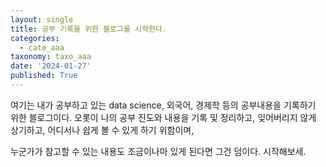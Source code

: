 ```yaml
---
layout: single
title: 공부 기록을 위한 블로그를 시작한다.
categories:
  - cate_aaa
taxonomy: taxo_aaa
date: '2024-01-27'
published: True
---
```


여기는 내가 공부하고 있는
data science, 외국어, 경제학 등의 공부내용을 기록하기 위한 블로그이다.
오롯이 나의 공부 진도와 내용을 기록 및 정리하고, 
잊어버리지 않게 상기하고,
어디서나 쉽게 볼 수 있게 하기 위함이며,

누군가가 참고할 수 있는 내용도 조금이나마 있게 된다면 그건 덤이다.
시작해보세.
